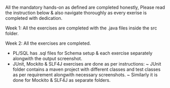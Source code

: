 All the mandatory hands-on as defined are completed honestly, Please read the instruction below & also navigate thoroughly as every exerise is completed with dedication.

Week 1:
All the exercises are completed with the .java files inside the src folder.

Week 2:
All the exercises are completed.
- PL/SQL has .sql files for Schema setup & each exercise separately alongwith the output screenshot.
- JUnit, Mockito & SLF4J exercises are done as per instructions:
  ~ JUnit folder contains a maven project with different classes and test classes as per requirement alongwith necessary screenshots.
  ~ Similarly it is done for Mockito & SLF4J as separate folders. 
